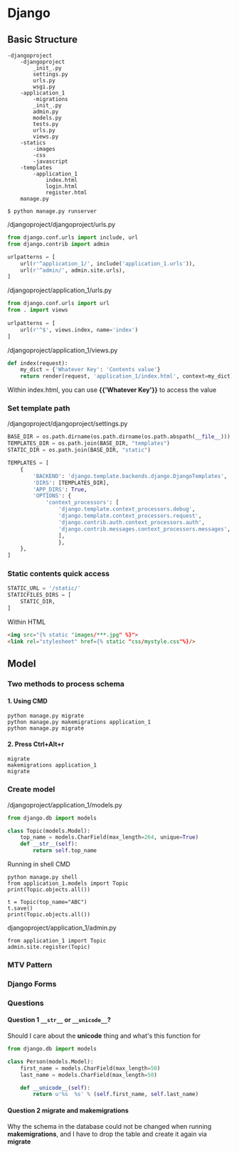 ﻿# Django
## Basic Structure
```
-djangoproject
	-djangoproject
		_init_.py
		settings.py
		urls.py
		wsgi.py
	-application_1
		-migrations
		_init_.py
		admin.py
		models.py
		tests.py
		urls.py
		views.py
	-statics
		-images
		-css
		-javascript
	-templates
		-application_1
			index.html
			login.html
			register.html
	manage.py
```
```
$ python manage.py runserver
```
/djangoproject/djangoproject/urls.py
```python
from django.conf.urls import include, url  
from django.contrib import admin

urlpatterns = [   
    url(r'^application_1/', include('application_1.urls')),  
    url(r'^admin/', admin.site.urls),  
]
```
/djangoproject/application_1/urls.py
```python
from django.conf.urls import url  
from . import views  
  
urlpatterns = [  
	url(r'^$', views.index, name='index')
]
```
/djangoproject/application_1/views.py
```python
def index(request):
	my_dict = {'Whatever Key': 'Contents value'}
    return render(request, 'application_1/index.html', context=my_dict)
```
Within index.html, you can use **{{'Whatever Key'}}** to access the value
### Set template path
/djangoproject/djangoproject/settings.py
```python
BASE_DIR = os.path.dirname(os.path.dirname(os.path.abspath(__file__)))  
TEMPLATES_DIR = os.path.join(BASE_DIR, "templates")  
STATIC_DIR = os.path.join(BASE_DIR, "static")

TEMPLATES = [  
    {  
        'BACKEND': 'django.template.backends.django.DjangoTemplates',  
        'DIRS': [TEMPLATES_DIR],
        'APP_DIRS': True,
        'OPTIONS': {  
            'context_processors': [  
                'django.template.context_processors.debug',  
                'django.template.context_processors.request',  
                'django.contrib.auth.context_processors.auth',  
                'django.contrib.messages.context_processors.messages',
                ],
                },
    },  
]
```
### Static contents quick access
```python
STATIC_URL = '/static/'
STATICFILES_DIRS = [
	STATIC_DIR,
]
```
Within HTML
```html
<img src="{% static "images/***.jpg" %}">
<link rel="stylesheet" href={% static "css/mystyle.css"%}/>
```
## Model
### Two methods to process schema
#### 1. Using CMD
```
python manage.py migrate
python manage.py makemigrations application_1
python manage.py migrate
```
#### 2. Press Ctrl+Alt+r
```
migrate
makemigrations application_1
migrate
```
### Create model
/djangoproject/application_1/models.py
```python
from django.db import models

class Topic(models.Model):
	top_name = models.CharField(max_length=264, unique=True)
	def __str__(self):
		return self.top_name
```
Running in shell CMD
```
python manage.py shell
from application_1.models import Topic
print(Topic.objects.all())

t = Topic(top_name="ABC")
t.save()
print(Topic.objects.all())
```
djangoproject/application_1/admin.py
```
from application_1 import Topic
admin.site.register(Topic)
```
### MTV Pattern
### Django Forms

### Questions
#### Question 1 `__str__` or `__unicode__`?
Should I care about the __unicode__ thing and what's this function for
```python
from django.db import models

class Person(models.Model):
    first_name = models.CharField(max_length=50)
    last_name = models.CharField(max_length=50)

    def __unicode__(self):
        return u'%s  %s' % (self.first_name, self.last_name)
```
#### Question 2 migrate and makemigrations
Why the schema in the database could not be changed when running **makemigrations**, and I have to drop the table and create it again via **migrate**
